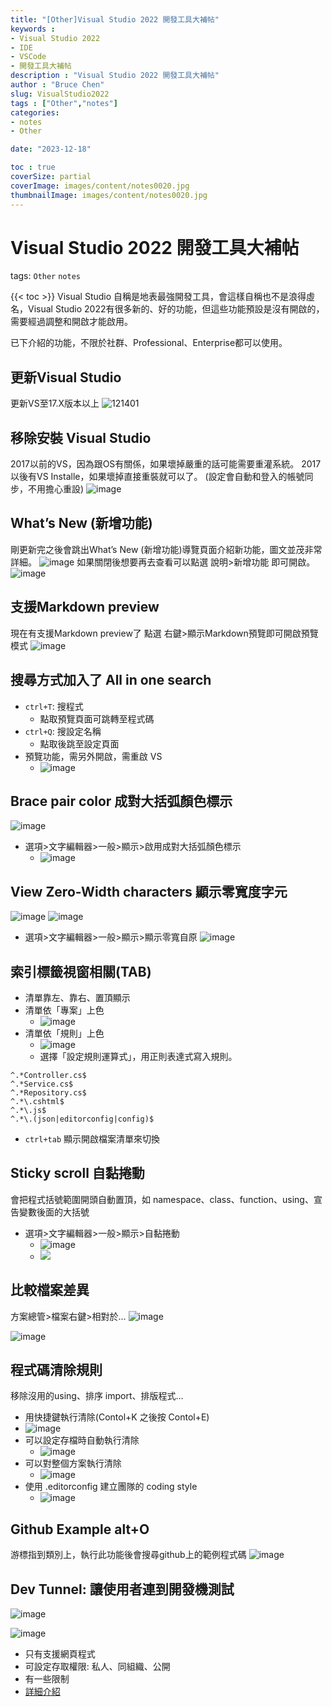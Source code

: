 ```yaml
---
title: "[Other]Visual Studio 2022 開發工具大補帖"
keywords :
- Visual Studio 2022
- IDE
- VSCode
- 開發工具大補帖
description : "Visual Studio 2022 開發工具大補帖"
author : "Bruce Chen"
slug: VisualStudio2022
tags : ["Other","notes"]
categories:
- notes
- Other

date: "2023-12-18"

toc : true
coverSize: partial
coverImage: images/content/notes0020.jpg
thumbnailImage: images/content/notes0020.jpg
---
```

<!--more-->

# Visual Studio 2022 開發工具大補帖
tags: `Other` `notes`

{{< toc >}}
Visual Studio 自稱是地表最強開發工具，會這樣自稱也不是浪得虛名，Visual Studio 2022有很多新的、好的功能，但這些功能預設是沒有開啟的，需要經過調整和開啟才能啟用。

已下介紹的功能，不限於社群、Professional、Enterprise都可以使用。

## 更新Visual Studio
更新VS至17.X版本以上
![121401](https://hackmd.io/_uploads/B1Q0YxdUp.png)

## 移除安裝 Visual Studio
2017以前的VS，因為跟OS有關係，如果壞掉嚴重的話可能需要重灌系統。
2017以後有VS Installe，如果壞掉直接重裝就可以了。
(設定會自動和登入的帳號同步，不用擔心重設)
![image](https://hackmd.io/_uploads/HJQPqe_8T.png)

## What’s New (新增功能)
剛更新完之後會跳出What’s New (新增功能)導覽頁面介紹新功能，圖文並茂非常詳細。
![image](https://hackmd.io/_uploads/ByWNildIT.png)
如果關閉後想要再去查看可以點選 說明>新增功能 即可開啟。
![image](https://hackmd.io/_uploads/HJuBoxOL6.png)

## 支援Markdown preview
現在有支援Markdown preview了
點選 右鍵>顯示Markdown預覽即可開啟預覽模式
![image](https://hackmd.io/_uploads/SJqasxO8T.png)

## 搜尋方式加入了 All in one search
  - `ctrl+T`: 搜程式
    - 點取預覽頁面可跳轉至程式碼
  - `ctrl+Q`: 搜設定名稱
    - 點取後跳至設定頁面
  - 預覽功能，需另外開啟，需重啟 VS
    - ![image](https://hackmd.io/_uploads/S141MjMLa.png)

## Brace pair color 成對大括弧顏色標示
![image](https://hackmd.io/_uploads/Bk_rNwY8T.png)
- 選項>文字編輯器>一般>顯示>啟用成對大括弧顏色標示
    - ![image](https://hackmd.io/_uploads/SJ4hNPKIp.png)

## View Zero-Width characters 顯示零寬度字元
![image](https://hackmd.io/_uploads/HkwbSPFLT.png)
![image](https://hackmd.io/_uploads/BkxMHwFIp.png)
- 選項>文字編輯器>一般>顯示>顯示零寬自原
![image](https://hackmd.io/_uploads/HkTrBPtU6.png)

## 索引標籤視窗相關(TAB)
- 清單靠左、靠右、置頂顯示
- 清單依「專案」上色
    - ![image](https://hackmd.io/_uploads/rkKZHsGLa.png)
- 清單依「規則」上色
    - ![image](https://hackmd.io/_uploads/SyJhLDF8p.png)
    - 選擇「設定規則運算式」，用正則表達式寫入規則。
```
^.*Controller.cs$
^.*Service.cs$
^.*Repository.cs$
^.*\.cshtml$
^.*\.js$
^.*\.(json|editorconfig|config)$
```
- `ctrl+tab` 顯示開啟檔案清單來切換
  
## Sticky scroll 自黏捲動

會把程式括號範圍開頭自動置頂，如 namespace、class、function、using、宣告變數後面的大括號

- 選項>文字編輯器>一般>顯示>自黏捲動
    - ![image](https://hackmd.io/_uploads/rJwT4tKLa.png)
    - ![](https://learn.microsoft.com/en-us/visualstudio/ide/media/vs-2022/sticky-scroll-example-csharp.gif?view=vs-2022)

## 比較檔案差異
方案總管>檔案右鍵>相對於...
![image](https://hackmd.io/_uploads/H1KbPFYLa.png)

![image](https://hackmd.io/_uploads/SknMwFtUp.png)

## 程式碼清除規則
 移除沒用的using、排序 import、排版程式…
 - 用快捷鍵執行清除(Contol+K 之後按 Contol+E)
  - ![image](https://hackmd.io/_uploads/B1oeOoM8a.png)
  - 可以設定存檔時自動執行清除
    - ![image](https://hackmd.io/_uploads/SkIddsG8p.png)
  - 可以對整個方案執行清除
    - ![image](https://hackmd.io/_uploads/rJi5doGUa.png)
  - 使用 .editorconfig 建立團隊的 coding style
    - ![image](https://hackmd.io/_uploads/ry0xnKtU6.png)

## Github Example alt+O
游標指到類別上，執行此功能後會搜尋github上的範例程式碼
![image](https://hackmd.io/_uploads/ryy-HV68a.png)


## Dev Tunnel: 讓使用者連到開發機測試
![image](https://hackmd.io/_uploads/HyYwv4TUp.png)

![image](https://hackmd.io/_uploads/SyLav4a8T.png)
* 只有支援網頁程式
* 可設定存取權限: 私人、同組織、公開
* 有一些限制
* [詳細介紹](https://learn.microsoft.com/zh-tw/connectors/custom-connectors/port-tunneling)